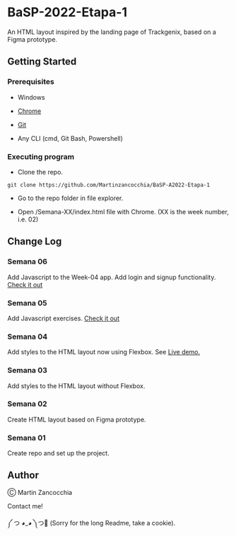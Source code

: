 # BaSP-2022-Etapa-1

An HTML layout inspired by the landing page of Trackgenix, based on a Figma prototype.

## Getting Started

### Prerequisites

- Windows

- [Chrome](https://www.google.com/chrome/browser/desktop/)

- [Git](https://git-scm.com/downloads)

- Any CLI (cmd, Git Bash, Powershell)

### Executing program

- Clone the repo.

```
git clone https://github.com/Martinzancocchia/BaSP-A2022-Etapa-1
```

- Go to the repo folder in file explorer.

- Open /Semana-XX/index.html file with Chrome. (XX is the week number, i.e. 02)

## Change Log

### Semana 06

Add Javascript to the Week-04 app. Add login and signup functionality.
[Check it out](https://martinzancocchia.github.io/BaSP-A2022-Etapa-1/Semana-06/views/index.html)

### Semana 05

Add Javascript exercises.
[Check it out](https://github.com/Martinzancocchia/BaSP-A2022-Etapa-1/tree/main/Semana-05)

### Semana 04

Add styles to the HTML layout now using Flexbox.
See [Live demo.](https://martinzancocchia.github.io/BaSP-A2022-Etapa-1/Semana-04/index.html)

### Semana 03

Add styles to the HTML layout without Flexbox.

### Semana 02

Create HTML layout based on Figma prototype.

### Semana 01

Create repo and set up the project.

## Author

Ⓒ Martin Zancocchia

Contact me!

༼ つ ◕_◕ ༽つ🍪 (Sorry for the long Readme, take a cookie).